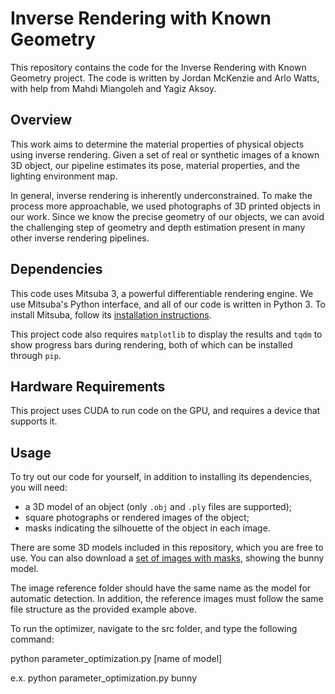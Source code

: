 # Inverse Rendering with Known Geometry

This repository contains the code for the Inverse Rendering with Known Geometry project. The code is written by Jordan McKenzie and Arlo Watts, with help from Mahdi Miangoleh and Yagiz Aksoy.

## Overview

This work aims to determine the material properties of physical objects using inverse rendering. Given a set of real or synthetic images of a known 3D object, our pipeline estimates its pose, material properties, and the lighting environment map.

In general, inverse rendering is inherently underconstrained. To make the process more approachable, we used photographs of 3D printed objects in our work. Since we know the precise geometry of our objects, we can avoid the challenging step of geometry and depth estimation present in many other inverse rendering pipelines.

## Dependencies

This code uses Mitsuba 3, a powerful differentiable rendering engine. We use Mitsuba's Python interface, and all of our code is written in Python 3. To install Mitsuba, follow its [installation instructions](https://mitsuba.readthedocs.io/en/stable/).

This project code also requires `matplotlib` to display the results and `tqdm` to show progress bars during rendering, both of which can be installed through `pip`.

## Hardware Requirements

This project uses CUDA to run code on the GPU, and requires a device that supports it.

## Usage

To try out our code for yourself, in addition to installing its dependencies, you will need:
- a 3D model of an object (only `.obj` and `.ply` files are supported);
- square photographs or rendered images of the object;
- masks indicating the silhouette of the object in each image.

There are some 3D models included in this repository, which you are free to use. You can also download a [set of images with masks](https://drive.google.com/file/d/1s4mMIkix8gP55CV0srwPjlSOOqJgoOEh/view?usp=sharing), showing the bunny model.

The image reference folder should have the same name as the model for automatic detection. In addition, the reference images must follow the same file structure as the provided example above.

To run the optimizer, navigate to the src folder, and type the following command:

python parameter_optimization.py [name of model]

e.x. python parameter_optimization.py bunny
